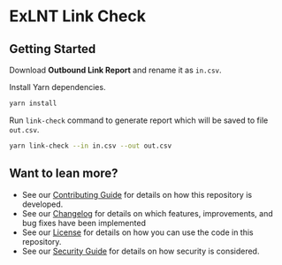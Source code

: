 # ExLNT Link Check

## Getting Started

Download **Outbound Link Report** and rename it as `in.csv`.

Install Yarn dependencies.

```bash
yarn install
```

Run `link-check` command to generate report which will be saved to file `out.csv`.

```bash
yarn link-check --in in.csv --out out.csv
```

## Want to lean more?

-   See our [Contributing Guide](CONTRIBUTING.md) for details on how this repository is developed.
-   See our [Changelog](CHANGELOG.md) for details on which features, improvements, and bug fixes have been implemented
-   See our [License](LICENSE.md) for details on how you can use the code in this repository.
-   See our [Security Guide](SECURITY.md) for details on how security is considered.
